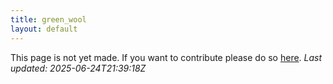 ```yaml
---
title: green_wool
layout: default
---
```


This page is not yet made. If you want to contribute please do so [here](https://github.com/CrazyH2/Bigstone/blob/wiki/components/green_wool.md).
_Last updated: 2025-06-24T21:39:18Z_
